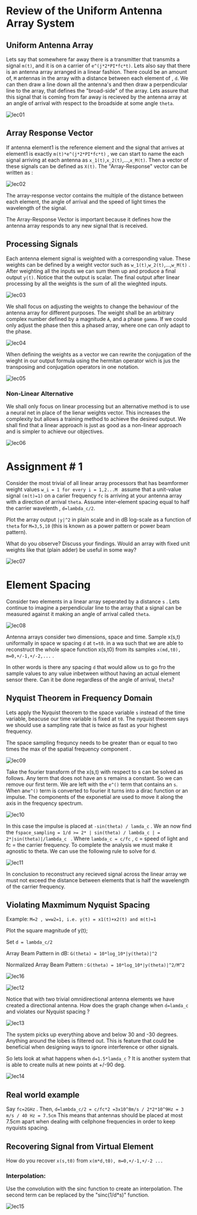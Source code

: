 # Review of the Uniform Antenna Array System

## Uniform Antenna Array 

Lets say that somewhere far away there is a transmitter that transmits a signal `m(t)`, and it is on a carrier of `e^(j*2*PI*fc*t)`. Lets also say that there is an antenna array arranged in a linear fashion. There could be an amount of, `M` antennas in the array with a distance between each element of , `d`. We can then draw a line down all the antenna's and then draw a perpendicular line to the array, that defines the "broad-side" of the array. Lets assure that this signal that is coming from far away is recieved by the antenna array at an angle of arrival with respect to the broadside at some angle `theta`. 

![lec01](lecture_1_12_2018_img/lec01.PNG "uniform antenna array")

## Array Response Vector

If antenna element1 is the reference element and the signal that arrives at element1 is exactly `m(t)*e^(j*2*PI*fc*t)` , we can start to name the each signal arriving at each antenna as `x_1(t)`,`x_2(t)`,...,`x_M(t)`. Then a vector of these signals can be defined as `X(t)`.  The "Array-Response" vector can be written as :

![lec02](lecture_1_12_2018_img/lec02.PNG "array response vector")
 
 The array-response vector contains the multiple of the distance between each element, the angle of arrival and the speed of light times the wavelength of the signal. 

The Array-Response Vector is important because it defines how the antenna array responds to any new signal that is received. 

## Processing Signals

Each antenna element signal is weighted with a corresponding value. These weights can be defined by a weight vector such as  `w_1(t)`,`w_2(t)`,...,`w_M(t)` . After weighting all the inputs we can sum them up and produce a final output `y(t)`. Notice that the output is scalar. The final output after linear processing by all the weights is the sum of all the wieghted inputs.

![lec03](lecture_1_12_2018_img/lec03.PNG "youtputs")

We shall focus on adjusting the weights to change the behaviour of the antenna array for different purposes. The weight shall be an arbitrary complex number defined by a magnitude `A`, and a phase `gamma`. If we could only adjust the phase then this a phased array, where one can only adapt to the phase. 

![lec04](lecture_1_12_2018_img/lec04.PNG "weights")

When defining the weights as a vector we can rewrite the conjugation of the wieght in our output formula using the hermitan operator wich is jus the transposing and conjugation operators in one notation. 

![lec05](lecture_1_12_2018_img/lec05.PNG "weightsvector")

### Non-Linear Alternative

We shall only focus on linear processing but an alternative method is to use a neural net in place of the lienar weights vector. This increases the complexity but allows a training method to achieve the desired output. We shall find that a linear approach is just as good as a non-linear approach and is simpler to achieve our objectives.

![lec06](lecture_1_12_2018_img/lec06.PNG "nnvectorweights")

# Assignment # 1

Consider the most trivial of all linear array processors that has beamformer weight values `w_i = 1 for every i = 1,2...M ` assume that a unit-value signal `(m(t)=1)` on a carier frequency  `fc` is arriving at your antenna array with a direction of arrival `theta`. Assume inter-element spacing equal to half the carrier wavelenth , `d=lambda_c/2`. 

Plot the array output `|y|^2` in plain scale and in dB log-scale as a function of `theta` for `M=3,5,10` (this is known as a power pattern or power beam pattern). 

What do you observe? Discuss your findings. Would an array with fixed unit weights like that (plain adder) be useful in some way?

![lec07](lecture_1_12_2018_img/lec07.PNG "nnvectorweights") 

# Element Spacing

Consider two elements in a linear array seperated by a distance `s` . Lets continue to imagine a perpendicular line to the array that a signal can be measured against it making an angle of arrival called `theta`. 

![lec08](lecture_1_12_2018_img/lec08.PNG "spacing")

Antenna arrays consider two dimensions, space and time. Sample x(s,t) uniformally in space w spacing  `d` at `t=t0`. in a wa such that we are able to reconstruct the whole  space function x(s,t0) from its samples `x(md,t0), m=0,+/-1,+/-2,...` .

In other words is there any spacing `d` that would allow us to go fro the sample values to any value inbetween without having an actual element sensor there. Can it be done regardless of the angle of arrival, `theta`?

## Nyquist Theorem in Frequency Domain

Lets apply the Nyquist theorem to the space variable `s` instead of the time variable, beacuse our time variable is fixed at `t0`. The nyquist theorem says we should use a sampling rate that is twice as fast as your highest frequency.

The space sampling frequncy needs to be greater than or equal to two times the max of the spatial frequency component .

![lec09](lecture_1_12_2018_img/lec09.PNG "spatial freq")

Take the fourier transform of the x(s,t) with respect to s can be solved as follows. Any term that does not have an s remains a constant. So we can remove our first term. We are left with the `e^()` term that contains an `s`. When an`e^()` term is converted to fourier it turns into a dirac function or an impulse. The components of the exponetial are used to move it along the axis in the frequency spectrum.

![lec10](lecture_1_12_2018_img/lec10.PNG "spatial freq")

In this case the impulse is placed at `-sin(theta) / lamda_c` . We an now find the `fspace_sampling = 1/d >= 2* | sin(theta) / lambda_c | = 2*|sin(theta)|/lambda_c ` . Where `lambda_c = c/fc` , c = speed of light and fc = the carrier frequency. To complete the analysis we must make it agnostic to theta. We can use the following rule to solve for d. 

![lec11](lecture_1_12_2018_img/lec11.PNG "spatial freq")

In conclusion to reconstruct any recieved signal across the linear array we must not exceed the distance between elements that is half the wavelength of the carrier frequency.

## Violating Maxmimum Nyquist Spacing

Example: 
`M=2 , w=w2=1, i.e. y(t) = x1(t)+x2(t) and m(t)=1`

Plot the square magnitude of y(t);

Set `d = lambda_c/2`

Array Beam Pattern in dB:
`G(theta) = 10*log_10*|y(theta)|^2` 

Normalized Array Beam Pattern :
`G(theta) = 10*log_10*|y(theta)|^2/M^2` 


![lec16](lecture_1_12_2018_img/lec16.PNG "arraybeam pattern")


![lec12](lecture_1_12_2018_img/lec12.PNG "arraybeam pattern")


Notice that with two trivial omnidirectional antenna elements we have created a directional antenna. How does the graph change when `d=lamda_c` and violates our Nyquist spacing ?

![lec13](lecture_1_12_2018_img/lec13.PNG "arraybeam pattern_violate")

The system picks up everything above and below 30 and -30 degrees. Anything around the lobes is filtered out. This is feature that could be beneficial when designing ways to ignore interference or other signals. 

So lets look at what happens when  `d=1.5*lamda_c` ?
It is another system that is able to create nulls at new points at +/-90 deg.

![lec14](lecture_1_12_2018_img/lec14.PNG "arraybeam pattern_violate")


## Real world example

Say `fc=2GHz` . Then, `d=lambda_c/2 = c/fc*2 =3x10^8m/s / 2*2*10^9Hz = 3 m/s / 40 Hz = 7.5cm`
This means that antennas should be placed at most 7.5cm apart when dealing with cellphone frequencies in order to keep nyquists spacing.

## Recovering Signal from Virtual Element

How do you recover `x(s,t0)` from `x(m*d,t0), m=0,+/-1,+/-2 ...`

### Interpolation:
Use the convolution with the sinc function to create an interpolation. The second term can be replaced by the "sinc(1/d*s)" function. 

![lec15](lecture_1_12_2018_img/lec15.PNG "arraybeam pattern_violate")

















